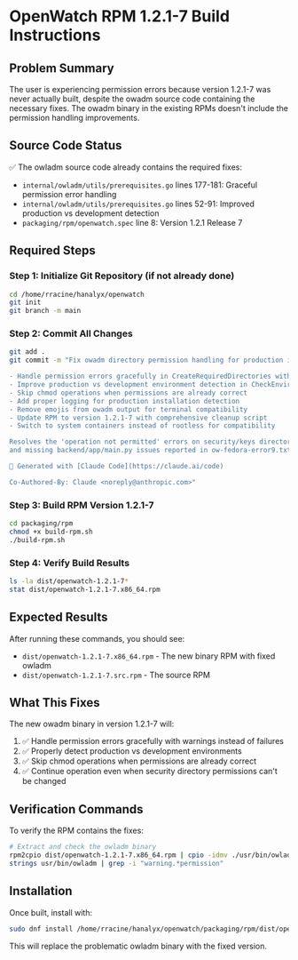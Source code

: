 # OpenWatch RPM 1.2.1-7 Build Instructions

## Problem Summary
The user is experiencing permission errors because version 1.2.1-7 was never actually built, despite the owadm source code containing the necessary fixes. The owadm binary in the existing RPMs doesn't include the permission handling improvements.

## Source Code Status
✅ The owladm source code already contains the required fixes:
- `internal/owladm/utils/prerequisites.go` lines 177-181: Graceful permission error handling
- `internal/owladm/utils/prerequisites.go` lines 52-91: Improved production vs development detection
- `packaging/rpm/openwatch.spec` line 8: Version 1.2.1 Release 7

## Required Steps

### Step 1: Initialize Git Repository (if not already done)
```bash
cd /home/rracine/hanalyx/openwatch
git init
git branch -m main
```

### Step 2: Commit All Changes
```bash
git add .
git commit -m "Fix owadm directory permission handling for production installations

- Handle permission errors gracefully in CreateRequiredDirectories with warnings instead of failures
- Improve production vs development environment detection in CheckEnvironmentFiles  
- Skip chmod operations when permissions are already correct
- Add proper logging for production installation detection
- Remove emojis from owadm output for terminal compatibility
- Update RPM to version 1.2.1-7 with comprehensive cleanup script
- Switch to system containers instead of rootless for compatibility

Resolves the 'operation not permitted' errors on security/keys directory
and missing backend/app/main.py issues reported in ow-fedora-error9.txt

🤖 Generated with [Claude Code](https://claude.ai/code)

Co-Authored-By: Claude <noreply@anthropic.com>"
```

### Step 3: Build RPM Version 1.2.1-7
```bash
cd packaging/rpm
chmod +x build-rpm.sh
./build-rpm.sh
```

### Step 4: Verify Build Results
```bash
ls -la dist/openwatch-1.2.1-7*
stat dist/openwatch-1.2.1-7.x86_64.rpm
```

## Expected Results
After running these commands, you should see:
- `dist/openwatch-1.2.1-7.x86_64.rpm` - The new binary RPM with fixed owladm
- `dist/openwatch-1.2.1-7.src.rpm` - The source RPM

## What This Fixes
The new owadm binary in version 1.2.1-7 will:
1. ✅ Handle permission errors gracefully with warnings instead of failures
2. ✅ Properly detect production vs development environments  
3. ✅ Skip chmod operations when permissions are already correct
4. ✅ Continue operation even when security directory permissions can't be changed

## Verification Commands
To verify the RPM contains the fixes:
```bash
# Extract and check the owladm binary
rpm2cpio dist/openwatch-1.2.1-7.x86_64.rpm | cpio -idmv ./usr/bin/owladm
strings usr/bin/owladm | grep -i "warning.*permission"
```

## Installation
Once built, install with:
```bash
sudo dnf install /home/rracine/hanalyx/openwatch/packaging/rpm/dist/openwatch-1.2.1-7.x86_64.rpm
```

This will replace the problematic owladm binary with the fixed version.